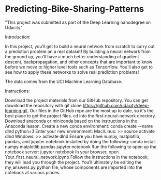 # Predicting-Bike-Sharing-Patterns

"This project was submitted as part of the Deep Learning nanodegree on Udacity"


Introduction:

In this project, you'll get to build a neural network from scratch to carry out a prediction problem on a real dataset! By building a neural network from the ground up, you'll have a much better understanding of gradient descent, backpropagation, and other concepts that are important to know before we move to higher level tools such as Tensorflow. You'll also get to see how to apply these networks to solve real prediction problems!

The data comes from the UCI Machine Learning Database.

Instructions:

Download the project materials from our GitHub repository. You can get download the repository with git clone https://github.com/udacity/deep-learning.git. Our files in the GitHub repo are the most up to date, so it's the best place to get the project files.
cd into the first-neural-network directory.
Download anaconda or miniconda based on the instructions in the Anaconda lesson.
Create a new conda environment:
conda create --name dlnd python=3
Enter your new environment:
Mac/Linux: >> source activate dlnd
Windows: >> activate dlnd
Ensure you have numpy, matplotlib, pandas, and jupyter notebook installed by doing the following:
conda install numpy matplotlib pandas jupyter notebook
Run the following to open up the notebook server:
jupyter notebook
In your browser, open Your_first_neural_network.ipynb
Follow the instructions in the notebook; they will lead you through the project. You'll ultimately be editing the my_answers.py python file, whose components are imported into the notebook at various places.



